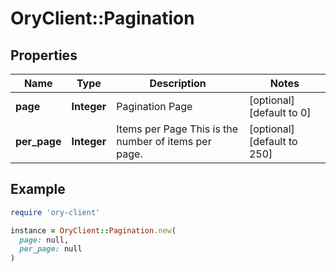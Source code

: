 # OryClient::Pagination

## Properties

| Name | Type | Description | Notes |
| ---- | ---- | ----------- | ----- |
| **page** | **Integer** | Pagination Page | [optional][default to 0] |
| **per_page** | **Integer** | Items per Page  This is the number of items per page. | [optional][default to 250] |

## Example

```ruby
require 'ory-client'

instance = OryClient::Pagination.new(
  page: null,
  per_page: null
)
```

